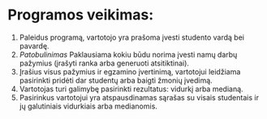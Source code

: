 # Programos veikimas: 
1. Paleidus programą, vartotojo yra prašoma įvesti studento vardą bei pavardę.
2. *Patobulinimas* Paklausiama kokiu būdu norima įvesti namų darbų pažymius (įrašyti ranka arba generuoti atsitiktinai).
3. Įrašius visus pažymius ir egzamino įvertinimą, vartotojui leidžiama pasirinkti pridėti dar studentų arba baigti žmonių įvedimą.
4. Vartotojas turi galimybę pasirinkti rezultatus: vidurkį arba medianą.
5. Pasirinkus vartotojui yra atspausdinamas sąrašas su visais studentais ir jų galutiniais vidurkiais arba medianomis.

